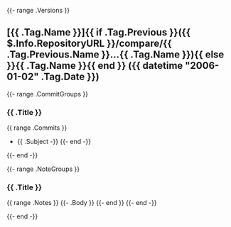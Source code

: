 {{- range .Versions }}

## [{{ .Tag.Name }}]{{ if .Tag.Previous }}({{ $.Info.RepositoryURL }}/compare/{{ .Tag.Previous.Name }}...{{ .Tag.Name }}){{ else }}{{ .Tag.Name }}{{ end }} ({{ datetime "2006-01-02" .Tag.Date }})

{{- range .CommitGroups }}

### {{ .Title }}
  {{ range .Commits }}
- {{ .Subject -}}
  {{- end -}}

{{- end -}}

{{- range .NoteGroups }}

### {{ .Title }}
  {{ range .Notes }}
    {{- .Body }}
  {{- end }}
{{- end -}}

{{- end -}}
